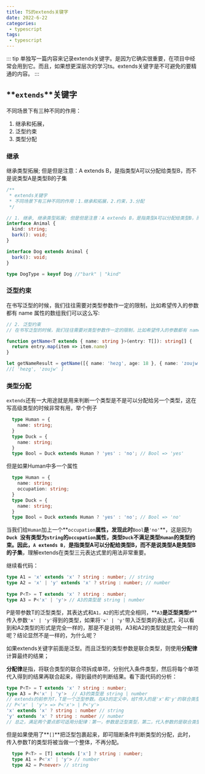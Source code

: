 ```yaml
---
title: TS的extends关键字
date: 2022-6-22
categories:
 - typescript
tags:
 - typescript
---
```


::: tip 
单独写一篇内容来记录extends关键字。是因为它确实很重要，在项目中经常会用到它。而且，如果想更深层次的学习ts。extends关键字是不可避免的要精通的内容。
:::

## **`extends`**关键字
不同场景下有三种不同的作用：

1. 继承和拓展，
2. 泛型约束
3. 类型分配

### 继承

继承类型拓展; 但是但是注意：A extends B，是指类型A可以分配给类型B，而不是说类型A是类型B的子集

```TypeScript
/**
 * extends关键字
 * 不同场景下有三种不同的作用：1.继承和拓展，2.约束，3.分配
 */

// 1. 继承, 继承类型拓展; 但是但是注意：A extends B，是指类型A可以分配给类型B，而不是说类型A是类型B的子集
interface Animal {
  kind: string;
  bark(): void;
}

interface Dog extends Animal {
  bark(): void;
}

type DogType = keyof Dog //"bark" | "kind"


```



### 泛型约束

在书写泛型的时候，我们往往需要对类型参数作一定的限制，比如希望传入的参数都有 name 属性的数组我们可以这么写:

```TypeScript
// 2. 泛型约束
// 在书写泛型的时候，我们往往需要对类型参数作一定的限制，比如希望传入的参数都有 name 属性的数组我们可以这么写:

function getName<T extends { name: string }>(entry: T[]): string[] {
  return entry.map(item => item.name)
}

let getNameResult = getName([{ name: 'hezg', age: 18 }, { name: 'zoujw' }])
//[ 'hezg', 'zoujw' ]

```



### 类型分配

`extends`还有一大用途就是用来判断一个类型是不是可以分配给另一个类型，这在写高级类型的时候非常有用，举个例子

```TypeScript
  type Human = {
    name: string;
  }
  type Duck = {
    name: string;
  }
  type Bool = Duck extends Human ? 'yes' : 'no'; // Bool => 'yes'
```

但是如果Human中多一个属性

```TypeScript
  type Human = {
    name: string;
    occupation: string;
  }
  type Duck = {
    name: string;
  }
  type Bool = Duck extends Human ? 'yes' : 'no'; // Bool => 'no'
```

当我们给`Human`加上一个**`occupation`**属性，发现此时**`Bool`**是**`'no'`**，这是因为 **`Duck `**没有类型为**`string`**的**`occupation`**属性，类型**`Duck`**不满足类型**`Human`**的类型约束。因此，**`A extends B`**，**是指类型A可以分配给类型B，而不是说类型A是类型B的子集**，理解extends在类型三元表达式里的用法非常重要。

继续看代码：

```TypeScript
type A1 = 'x' extends 'x' ? string : number; // string
type A2 = 'x' | 'y' extends 'x' ? string : number; // number
  
type P<T> = T extends 'x' ? string : number;
type A3 = P<'x' | 'y'> // A3的类型是 string | number

```

P是带参数T的泛型类型，其表达式和`A1，A2`的形式完全相同，**`A3`**是泛型类型**`P`**传入参数`'x' | 'y'`得到的类型，如果将`'x' | 'y'`带入泛型类的表达式，可以看到和A2类型的形式是完全一样的，那是不是说明，A3和A2的类型就是完全一样的呢？结论显然不是一样的，为什么呢？



如果extends关键字前面是泛型。而且泛型的类型参数是联合类型，则使用**分配律**计算最终的结果；

**分配律**是指，将联合类型的联合项拆成单项，分别代入条件类型，然后将每个单项代入得到的结果再联合起来，得到最终的判断结果。看下面代码的分析：

```TypeScript
type P<T> = T extends 'x' ? string : number;
type A3 = P<'x' | 'y'>  // A3的类型是 string | number
// extends的前参为T，T是一个泛型参数。在A3的定义中，给T传入的是'x'和'y'的联合类型'x' | 'y'，满足分配律，于是'x'和'y'被拆开，分别代入P<T>
// P<'x' | 'y'> => P<'x'> | P<'y'>
'x' extends 'x' ? string : number // string
'y' extends 'x' ? string : number // number
// 总之，满足两个要点即可适用分配律：第一，参数是泛型类型，第二，代入参数的是联合类型

```



但是如果使用了**`[]`**把泛型包裹起来，即可阻断条件判断类型的分配，此时，传入参数T的类型将被当做一个整体，不再分配。

```TypeScript
  type P<T> = [T] extends ['x'] ? string : number;
  type A1 = P<'x' | 'y'> // number
  type A2 = P<never> // string
```







